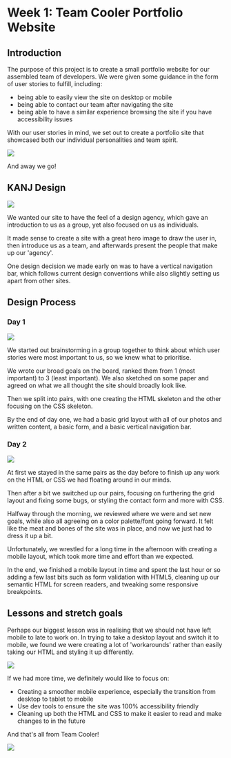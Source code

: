 # Week 1: Team Cooler Portfolio Website

## Introduction

The purpose of this project is to create a small portfolio website for our assembled team of developers. We were given some guidance in the form of user stories to fulfill, including: 

* being able to easily view the site on desktop or mobile
* being able to contact our team after navigating the site
* being able to have a similar experience browsing the site if you have accessibility issues

With our user stories in mind, we set out to create a portfolio site that showcased both our individual personalities and team spirit.

![](https://media.giphy.com/media/RrVzUOXldFe8M/giphy.gif)

And away we go!

## KANJ Design

![](https://media.giphy.com/media/l1KUvnGPmDLIzGAEw/giphy.gif)

We wanted our site to have the feel of a design agency, which gave an introduction to us as a group, yet also focused on us as individuals.

It made sense to create a site with a great hero image to draw the user in, then introduce us as a team, and afterwards present the people that make up our 'agency'.

One design decision we made early on was to have a vertical navigation bar, which follows current design conventions while also slightly setting us apart from other sites.

## Design Process

### Day 1

![](https://media.giphy.com/media/111ebonMs90YLu/giphy.gif)

We started out brainstorming in a group together to think about which user stories were most important to us, so we knew what to prioritise.

We wrote our broad goals on the board, ranked them from 1 (most important) to 3 (least important). We also sketched on some paper and agreed on what we all thought the site should broadly look like.

Then we split into pairs, with one creating the HTML skeleton and the other focusing on the CSS skeleton.

By the end of day one, we had a basic grid layout with all of our photos and written content, a basic form, and a basic vertical navigation bar.

### Day 2

![](https://media.giphy.com/media/mCRJDo24UvJMA/giphy.gif)

At first we stayed in the same pairs as the day before to finish up any work on the HTML or CSS we had floating around in our minds.

Then after a bit we switched up our pairs, focusing on furthering the grid layout and fixing some bugs, or styling the contact form and more with CSS.

Halfway through the morning, we reviewed where we were and set new goals, while also all agreeing on a color palette/font going forward. It felt like the meat and bones of the site was in place, and now we just had to dress it up a bit.

Unfortunately, we wrestled for a long time in the afternoon with creating a mobile layout, which took more time and effort than we expected.

In the end, we finished a mobile layout in time and spent the last hour or so adding a few last bits such as form validation with HTML5, cleaning up our semantic HTML for screen readers, and tweaking some responsive breakpoints.

## Lessons and stretch goals

Perhaps our biggest lesson was in realising that we should not have left mobile to late to work on. In trying to take a desktop layout and switch it to mobile, we found we were creating a lot of 'workarounds' rather than easily taking our HTML and styling it up differently.

![](https://media.giphy.com/media/26FPy3QZQqGtDcrja/giphy.gif)

If we had more time, we definitely would like to focus on:

* Creating a smoother mobile experience, especially the transition from desktop to tablet to mobile
* Use dev tools to ensure the site was 100% accessibility friendly
* Cleaning up both the HTML and CSS to make it easier to read and make changes to in the future

And that's all from Team Cooler!

![](https://media.giphy.com/media/SKGo6OYe24EBG/giphy.gif)